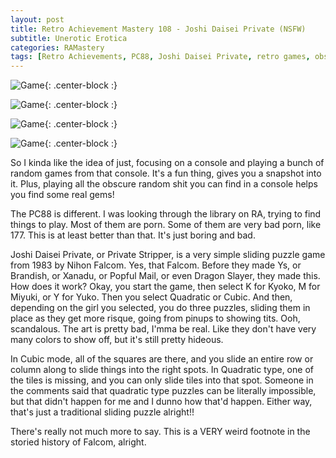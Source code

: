 ```yaml
---
layout: post
title: Retro Achievement Mastery 108 - Joshi Daisei Private (NSFW)
subtitle: Unerotic Erotica
categories: RAMastery
tags: [Retro Achievements, PC88, Joshi Daisei Private, retro games, obscure games, NSFW, Reviews]
---
```




![Game](https://imgur.com/QLaxBnu.png){: .center-block :}

![Game](https://imgur.com/ThENL1R.png){: .center-block :}

![Game](https://imgur.com/C1LdfI1.png){: .center-block :}

![Game](https://imgur.com/6TtXQYZ.png){: .center-block :}

So I kinda like the idea of just, focusing on a console and playing a bunch of random games from that console. It's a fun thing, gives you a snapshot into it. Plus, playing all the obscure random shit you can find in a console helps you find some real gems!

The PC88 is different. I was looking through the library on RA, trying to find things to play. Most of them are porn. Some of them are very bad porn, like 177. This is at least better than that. It's just boring and bad.

Joshi Daisei Private, or Private Stripper, is a very simple sliding puzzle game from 1983 by Nihon Falcom. Yes, that Falcom. Before they made Ys, or Brandish, or Xanadu, or Popful Mail, or even Dragon Slayer, they made this. How does it work? Okay, you start the game, then select K for Kyoko, M for Miyuki, or Y for Yuko. Then you select Quadratic or Cubic. And then, depending on the girl you selected, you do three puzzles, sliding them in place as they get more risque, going from pinups to showing tits. Ooh, scandalous. The art is pretty bad, I'mma be real. Like they don't have very many colors to show off, but it's still pretty hideous.

In Cubic mode, all of the squares are there, and you slide an entire row or column along to slide things into the right spots. In Quadratic type, one of the tiles is missing, and you can only slide tiles into that spot. Someone in the comments said that quadratic type puzzles can be literally impossible, but that didn't happen for me and I dunno how that'd happen. Either way, that's just a traditional sliding puzzle alright!!

There's really not much more to say. This is a VERY weird footnote in the storied history of Falcom, alright.
